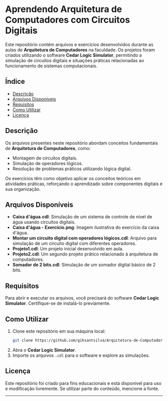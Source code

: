 # Aprendendo Arquitetura de Computadores com Circuitos Digitais

Este repositório contém arquivos e exercícios desenvolvidos durante as aulas de **Arquitetura de Computadores** na faculdade. Os projetos foram criados utilizando o software **Cedar Logic Simulator**, permitindo a simulação de circuitos digitais e situações práticas relacionadas ao funcionamento de sistemas computacionais.

## Índice
- [Descrição](#descrição)
- [Arquivos Disponíveis](#arquivos-disponíveis)
- [Requisitos](#requisitos)
- [Como Utilizar](#como-utilizar)
- [Licença](#licença)

## Descrição
Os arquivos presentes neste repositório abordam conceitos fundamentais de **Arquitetura de Computadores**, como:
- Montagem de circuitos digitais.
- Simulação de operadores lógicos.
- Resolução de problemas práticos utilizando lógica digital.

Os exercícios têm como objetivo aplicar os conceitos teóricos em atividades práticas, reforçando o aprendizado sobre componentes digitais e sua organização.

## Arquivos Disponíveis
- **Caixa d'água.cdl**: Simulação de um sistema de controle de nível de água usando circuitos digitais.
- **Caixa d'água - Exercício.png**: Imagem ilustrativa do exercício da caixa d'água.
- **Montar um circuito digital com operadores lógicos.cdl**: Arquivo para simulação de um circuito digital com diferentes operadores.
- **Projeto1.cdl**: Um projeto inicial desenvolvido em aula.
- **Projeto2.cdl**: Um segundo projeto prático relacionado à arquitetura de computadores.
- **Somador de 2 bits.cdl**: Simulação de um somador digital básico de 2 bits.

## Requisitos
Para abrir e executar os arquivos, você precisará do software **Cedar Logic Simulator**. Certifique-se de instalá-lo previamente.

## Como Utilizar
1. Clone este repositório em sua máquina local:
   ```bash
   git clone https://github.com/gihsantsilva/Arquitetura-de-Computadores.git
   ```
2. Abra o **Cedar Logic Simulator**.
3. Importe os arquivos `.cdl` para o software e explore as simulações.

## Licença
Este repositório foi criado para fins educacionais e está disponível para uso e modificação livremente. Se utilizar parte do conteúdo, mencione a fonte.

---
